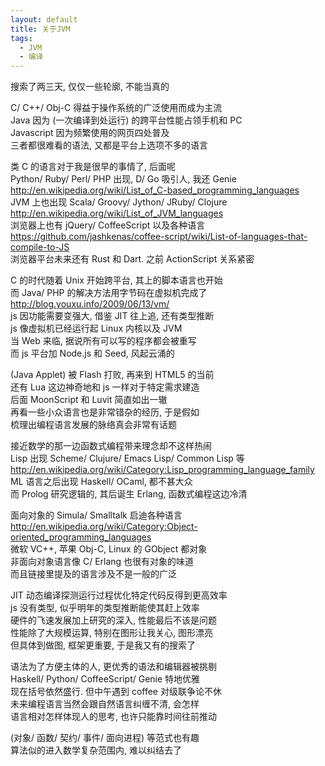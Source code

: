 ```yaml
---
layout: default
title: 关于JVM
tags:
  - JVM
  - 编译
---
```

  
搜索了两三天, 仅仅一些轮廓, 不能当真的  
  
C/ C++/ Obj-C 得益于操作系统的广泛使用而成为主流  
Java 因为 (一次编译到处运行) 的跨平台性能占领手机和 PC  
Javascript 因为频繁使用的网页四处普及  
三者都很难看的语法, 又都是平台上选项不多的语言  
  
类 C 的语言对于我是很早的事情了, 后面呢  
Python/ Ruby/ Perl/ PHP 出现, D/ Go 吸引人, 我还 Genie  
http://en.wikipedia.org/wiki/List_of_C-based_programming_languages  
JVM 上也出现 Scala/ Groovy/ Jython/ JRuby/ Clojure  
http://en.wikipedia.org/wiki/List_of_JVM_languages  
浏览器上也有 jQuery/ CoffeeScript 以及各种语言  
https://github.com/jashkenas/coffee-script/wiki/List-of-languages-that-compile-to-JS  
浏览器平台未来还有 Rust 和 Dart. 之前 ActionScript 关系紧密  
  
C 的时代随着 Unix 开始跨平台, 其上的脚本语言也开始  
而 Java/ PHP 的解决方法用字节码在虚拟机完成了  
http://blog.youxu.info/2009/06/13/vm/  
js 因功能需要变强大, 借鉴 JIT 往上追, 还有类型推断  
js 像虚拟机已经运行起 Linux 内核以及 JVM  
当 Web 来临, 据说所有可以写的程序都会被重写  
而 js 平台加 Node.js 和 Seed, 风起云涌的  
  
(Java Applet) 被 Flash 打败, 再来到 HTML5 的当前  
还有 Lua 这边神奇地和 js 一样对于特定需求建造  
后面 MoonScript 和 Luvit 简直如出一辙  
再看一些小众语言也是非常错杂的经历, 于是假如  
梳理出编程语言发展的脉络真会非常有话题  
  
接近数学的那一边函数式编程带来理念却不这样热闹  
Lisp 出现 Scheme/ Clujure/ Emacs Lisp/ Common Lisp 等  
http://en.wikipedia.org/wiki/Category:Lisp_programming_language_family  
ML 语言之后出现 Haskell/ OCaml, 都不甚大众  
而 Prolog 研究逻辑的, 其后诞生 Erlang, 函数式编程这边冷清  
  
面向对象的 Simula/ Smalltalk 启迪各种语言  
http://en.wikipedia.org/wiki/Category:Object-oriented_programming_languages  
微软 VC++, 苹果 Obj-C, Linux 的 GObject 都对象  
非面向对象语言像 C/ Erlang 也很有对象的味道  
而且链接里提及的语言涉及不是一般的广泛  
  
JIT 动态编译探测运行过程优化特定代码反得到更高效率  
js 没有类型, 似乎明年的类型推断能使其赶上效率  
硬件的飞速发展加上研究的深入, 性能最后不该是问题  
性能除了大规模运算, 特别在图形让我关心, 图形漂亮  
但具体到做图, 框架更重要, 于是我又有的搜索了  
  
语法为了方便主体的人, 更优秀的语法和编辑器被挑剔  
Haskell/ Python/ CoffeeScript/ Genie 特地优雅  
现在括号依然盛行. 但中午遇到 coffee 对级联争论不休  
未来编程语言当然会跟自然语言纠缠不清, 会怎样  
语言相对怎样体现人的思考, 也许只能靠时间往前推动  
  
(对象/ 函数/ 契约/ 事件/ 面向进程) 等范式也有趣  
算法似的进入数学复杂范围内, 难以纠结去了  
